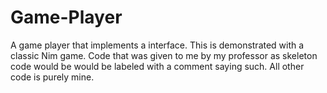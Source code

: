 # Game-Player
A game player that implements a interface. This is demonstrated with a classic Nim game. 
Code that was given to me by my professor as skeleton code would be would be labeled with a comment saying such. All other code is purely mine.
